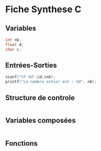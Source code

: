 # Fiche Synthese C

## Variables

```c
int nb;
float d;
char c;
```
## Entrées-Sorties

```c
scanf("%f %d",&d,&nb);
printf("Le nombre entier est : %d", nb);
```

## Structure de controle

```c

```


## Variables composées

```c

```

## Fonctions

```c

```

